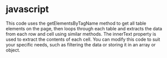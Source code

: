 # javascript

This code uses the getElementsByTagName method to get all table elements on the page, then loops through each table and extracts the data from each row and cell using similar methods. The innerText property is used to extract the contents of each cell. You can modify this code to suit your specific needs, such as filtering the data or storing it in an array or object.
